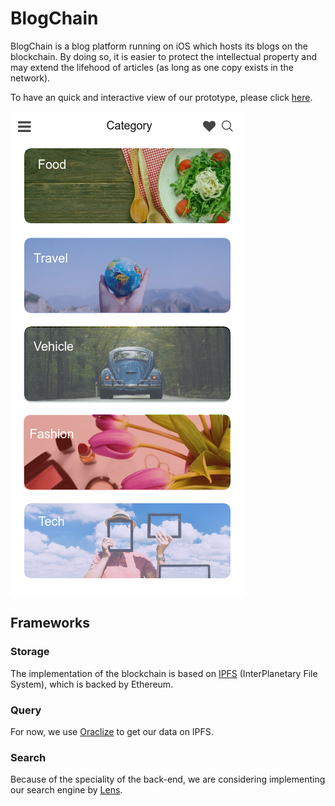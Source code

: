 # BlogChain

BlogChain is a blog platform running on iOS which hosts its blogs on the blockchain. By doing so, it is easier to protect the intellectual property and may extend the lifehood of articles (as long as one copy exists in the network).

To have an quick and interactive view of our prototype, please click [here](https://org.modao.cc/app/bd50d3c66b2971209139a37fd8fc63d1025654ce).

![Home](https://github.com/uts-ios-dev/uts-ios-2019-project3-129/blob/master/docs/Home.png)

## Frameworks
### Storage
The implementation of the blockchain is based on [IPFS](https://ipfs.io/) (InterPlanetary File System), which is backed by Ethereum.

### Query

For now, we use [Oraclize](https://docs.oraclize.it/#security-deep-dive) to get our data on IPFS.

### Search
Because of the speciality of the back-end, we are considering implementing our search engine by [Lens](https://github.com/RTradeLtd/Lens).

